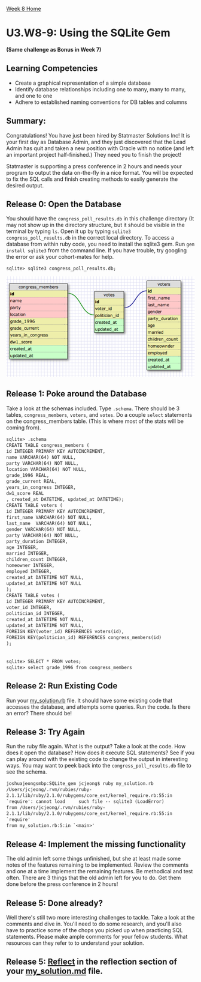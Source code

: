 [Week 8 Home](../../../)

# U3.W8-9: Using the SQLite Gem 
**(Same challenge as Bonus in Week 7)**

## Learning Competencies
- Create a graphical representation of a simple database
- Identify database relationships including one to many, many to many, and one to one
- Adhere to established naming conventions for DB tables and columns


## Summary:
Congratulations!  You have just been hired by Statmaster Solutions Inc!  It is your first day as Database Admin, and they just discovered that the Lead Admin has quit and taken a new position with Oracle with no notice (and left an important project half-finished.)  They need you to finish the project!

Statmaster is supporting a press conference in 2 hours and needs your program to output the data on-the-fly in a nice format.  You will be expected to fix the SQL calls and finish creating methods to easily generate the desired output.

## Release 0: Open the Database
You should have the `congress_poll_results.db` in this challenge directory (It may not show up in the directory structure, but it should be visible in the terminal by typing `ls`. Open it up by typing  `sqlite3 congress_poll_results.db` in the correct local directory. To access a database from within ruby code, you need to install the sqlite3 gem.  Run `gem install sqlite3` from the command line. If you have trouble, try googling the error or ask your cohort-mates for help.

    sqlite> sqlite3 congress_poll_results.db;
    
<img src= "congress_schema.jpg">

## Release 1: Poke around the Database
Take a look at the schemas included.  Type `.schema`.  There should be 3 tables, `congress_members`, `voters`, and `votes`.  Do a couple `select` statements on the congress_members table. (This is where most of the stats will be coming from).

    sqlite> .schema
    CREATE TABLE congress_members (
    id INTEGER PRIMARY KEY AUTOINCREMENT,
    name VARCHAR(64) NOT NULL,
    party VARCHAR(64) NOT NULL,
    location VARCHAR(64) NOT NULL,
    grade_1996 REAL, 
    grade_current REAL, 
    years_in_congress INTEGER,
    dw1_score REAL
    , created_at DATETIME, updated_at DATETIME);
    CREATE TABLE voters (
    id INTEGER PRIMARY KEY AUTOINCREMENT,
    first_name VARCHAR(64) NOT NULL,
    last_name  VARCHAR(64) NOT NULL,
    gender VARCHAR(64) NOT NULL,
    party VARCHAR(64) NOT NULL,
    party_duration INTEGER, 
    age INTEGER,
    married INTEGER,
    children_count INTEGER,
    homeowner INTEGER, 
    employed INTEGER, 
    created_at DATETIME NOT NULL,
    updated_at DATETIME NOT NULL
    );
    CREATE TABLE votes (
    id INTEGER PRIMARY KEY AUTOINCREMENT,
    voter_id INTEGER,
    politician_id INTEGER,
    created_at DATETIME NOT NULL,
    updated_at DATETIME NOT NULL,
    FOREIGN KEY(voter_id) REFERENCES voters(id),
    FOREIGN KEY(politician_id) REFERENCES congress_members(id)
    );


    sqlite> SELECT * FROM votes;
    sqlite> select grade_1996 from congress_members


## Release 2: Run Existing Code
Run your [my_solution.rb](my_solution.rb) file. It should have some existing code that accesses the database, and attempts some queries.  Run the code.  Is there an error?  There should be!

## Release 3: Try Again
Run the ruby file again. What is the output? Take a look at the code. How does it open the database?  How does it execute SQL statements?  See if you can play around with the existing code to change the output in interesting ways. You may want to peek back into the `congress_poll_results.db` file to see the schema.

    joshuajeongsmbp:SQLite_gem jcjeong$ ruby my_solution.rb 
    /Users/jcjeong/.rvm/rubies/ruby-2.1.1/lib/ruby/2.1.0/rubygems/core_ext/kernel_require.rb:55:in `require': cannot load     such file -- sqlite3 (LoadError)
    from /Users/jcjeong/.rvm/rubies/ruby-2.1.1/lib/ruby/2.1.0/rubygems/core_ext/kernel_require.rb:55:in `require'
    from my_solution.rb:5:in `<main>'

## Release 4: Implement the missing functionality
The old admin left some things unfinished, but she at least made some notes of the features remaining to be implemented.  Review the comments and one at a time implement the remaining features.  Be methodical and test often.  There are 3 things that the old admin left for you to do.  Get them done before the press conference in 2 hours!

## Release 5: Done already?  
Well there's still two more interesting challenges to tackle.  Take a look at the comments and dive in.  You'll need to do some research, and you'll also have to practice some of the chops you picked up when practicing SQL statements.  Please make ample comments for your fellow students.  What resources can they refer to to understand your solution.

## Release 5: [Reflect](https://github.com/Devbootcamp/phase_0_handbook/blob/master/coding_references/reflection_guidelines.md) in the reflection section of your [my_solution.md](my_solution.md) file. 

